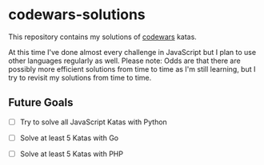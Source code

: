 # codewars-solutions
This repository contains my solutions of [codewars](https://www.codewars.com) katas.

At this time I've done almost every challenge in JavaScript but I plan to use other languages regularly as well.
Please note: Odds are that there are possibly more efficient solutions from time to time as I'm still learning, but I try to revisit my solutions from time to time.
## Future Goals ##
- [ ] Try to solve all JavaScript Katas with Python
- [ ] Solve at least 5 Katas with Go
- [ ] Solve at least 5 Katas with PHP


